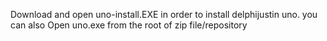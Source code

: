 Download and open uno-install.EXE in order to install delphijustin uno. you can also
Open uno.exe from the root of zip file/repository

